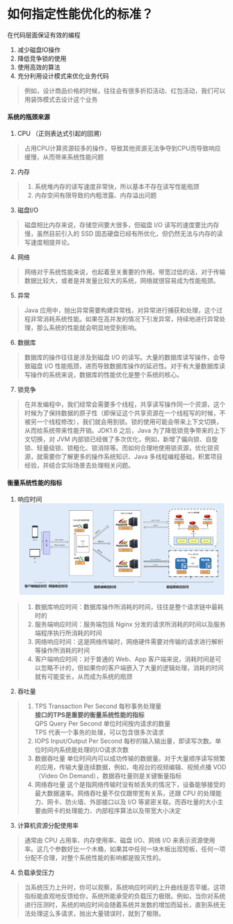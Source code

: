 # 如何指定性能优化的标准？

在代码层面保证有效的编程
1. 减少磁盘IO操作
2. 降低竞争锁的使用
3. 使用高效的算法
4. 充分利用设计模式来优化业务代码
>例如，设计商品价格的时候，往往会有很多折扣活动、红包活动，我们可以用装饰模式去设计这个业务

#### 系统的瓶颈来源
1. CPU （正则表达式引起的回溯）
> 占用CPU计算资源较多的操作，导致其他资源无法争夺到CPU而导致响应缓慢，从而带来系统性能问题
2. 内存
> 1. 系统堆内存的读写速度非常快，所以基本不存在读写性能瓶颈
> 2. 内存空间有限导致的内粗泄露、内存溢出问题
3. 磁盘I/O	
> 磁盘相比内存来说，存储空间要大很多，但磁盘 I/O 读写的速度要比内存慢，虽然目前引入的 SSD 固态硬盘已经有所优化，但仍然无法与内存的读写速度相提并论。
4. 网络
> 网络对于系统性能来说，也起着至关重要的作用。带宽过低的话，对于传输数据比较大，或者是并发量比较大的系统，网络就很容易成为性能瓶颈。
5. 异常
> Java 应用中，抛出异常需要构建异常栈，对异常进行捕获和处理，这个过程非常消耗系统性能。如果在高并发的情况下引发异常，持续地进行异常处理，那么系统的性能就会明显地受到影响。
6. 数据库
> 数据库的操作往往是涉及到磁盘 I/O 的读写。大量的数据库读写操作，会导致磁盘 I/O 性能瓶颈，进而导致数据库操作的延迟性。对于有大量数据库读写操作的系统来说，数据库的性能优化是整个系统的核心。
7. 锁竞争
> 在并发编程中，我们经常会需要多个线程，共享读写操作同一个资源，这个时候为了保持数据的原子性（即保证这个共享资源在一个线程写的时候，不被另一个线程修改），我们就会用到锁。锁的使用可能会带来上下文切换，从而给系统带来性能开销。JDK1.6 之后，Java 为了降低锁竞争带来的上下文切换，对 JVM 内部锁已经做了多次优化，例如，新增了偏向锁、自旋锁、轻量级锁、锁粗化、锁消除等。而如何合理地使用锁资源，优化锁资源，就需要你了解更多的操作系统知识、Java 多线程编程基础，积累项目经验，并结合实际场景去处理相关问题。

#### 衡量系统性能的指标
1. 响应时间         
![响应时间](../img/1.png)        
> 1. 数据库响应时间：数据库操作所消耗的时间，往往是整个请求链中最耗时的
> 1. 服务端响应时间：服务端包括 Nginx 分发的请求所消耗的时间以及服务端程序执行所消耗的时间
> 1. 网络响应时间：这是网络传输时，网络硬件需要对传输的请求进行解析等操作所消耗的时间
> 1. 客户端响应时间：对于普通的 Web、App 客户端来说，消耗时间是可以忽略不计的，但如果你的客户端嵌入了大量的逻辑处理，消耗的时间就有可能变长，从而成为系统的瓶颈
2. 吞吐量
> 1. TPS Transaction Per Second 每秒事务处理量         
     **接口的TPS是重要的衡量系统性能的指标**      
     QPS Query Per Second 单位时间按内请求的数量       
     TPS 代表一个事务的处理，可以包含很多次请求
> 2. IOPS Input/Output Per Second 每秒的输入输出量，即读写次数。单位时间内系统能处理的I/O请求次数
> 3. 数据吞吐量 单位时间内可以成功传输的数据量。对于大量顺序读写频繁的应用，传输大量连续数据，例如，电视台的视频编辑、视频点播 VOD（Video On Demand），数据吞吐量则是关键衡量指标
> 4. 网络吞吐量 这个是指网络传输时没有帧丢失的情况下，设备能够接受的最大数据速率。网络吞吐量不仅仅跟带宽有关系，还跟 CPU 的处理能力、网卡、防火墙、外部接口以及 I/O 等紧密关联。而吞吐量的大小主要由网卡的处理能力、内部程序算法以及带宽大小决定
3. 计算机资源分配使用率
> 通常由 CPU 占用率、内存使用率、磁盘 I/O、网络 I/O 来表示资源使用率。这几个参数好比一个木桶，如果其中任何一块木板出现短板，任何一项分配不合理，对整个系统性能的影响都是毁灭性的。
4. 负载承受压力
> 当系统压力上升时，你可以观察，系统响应时间的上升曲线是否平缓。这项指标能直观地反馈给你，系统所能承受的负载压力极限。例如，当你对系统进行压测时，系统的响应时间会随着系统并发数的增加而延长，直到系统无法处理这么多请求，抛出大量错误时，就到了极限。








